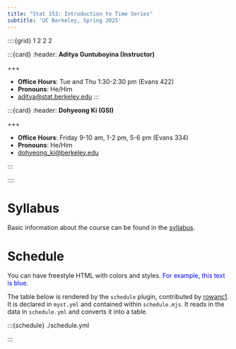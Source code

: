 ```yaml
---
title: "Stat 153: Introduction to Time Series"
subtitle: 'UC Berkeley, Spring 2025'
---
```


::::{grid} 1 2 2 2

:::{card}
:header: **Aditya Guntuboyina (Instructor)**

+++

* **Office Hours**: Tue and Thu 1:30-2:30 pm (Evans 422)
* **Pronouns**: He/Him
* [aditya@stat.berkeley.edu](mailto:aditya@stat.berkeley.edu)
:::

:::{card}
:header: **Dohyeong Ki (GSI)**


+++

* **Office Hours**: Friday 9-10 am, 1-2 pm, 5-6 pm (Evans 334)
* **Pronouns**: He/Him
* [dohyeong_ki@berkeley.edu](mailto:dohyeong_ki@berkeley.edu)

:::

::::

# Syllabus

Basic information about the course can be found in the [syllabus](syllabus.pdf).

# Schedule

You can have freestyle HTML with colors and styles. <span style="color: blue;">For example, this text is blue.</span>

The table below is rendered by the `schedule` plugin, contributed by [rowanc1](https://github.com/rowanc1). It is declared in `myst.yml` and contained within `schedule.mjs`. It reads in the data in `schedule.yml` and converts it into a table.

:::{schedule} ./schedule.yml

:::
